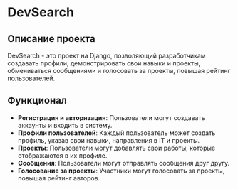 # DevSearch

## Описание проекта

DevSearch - это проект на Django, позволяющий разработчикам создавать профили, демонстрировать свои навыки и проекты, обмениваться сообщениями и голосовать за проекты, повышая рейтинг пользователей.

## Функционал

- **Регистрация и авторизация**: Пользователи могут создавать аккаунты и входить в систему.
- **Профили пользователей**: Каждый пользователь может создать профиль, указав свои навыки, направления в IT и проекты.
- **Проекты**: Пользователи могут добавлять свои работы, которые отображаются в их профиле.
- **Сообщения**: Пользователи могут отправлять сообщения друг другу.
- **Голосование за проекты**: Участники могут голосовать за проекты, повышая рейтинг авторов.